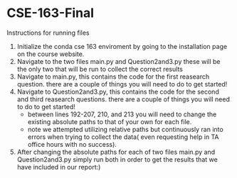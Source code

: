# CSE-163-Final

Instructions for running files 

1. Initialize the conda cse 163 enviroment by going to the installation page on the course website.
2. Navigate to the two files main.py and Question2and3.py these will be  the only two that will be run to collect the correct results 
3. Navigate to main.py, this contains the code for the first reasearch question. there are a couple of things you will need to do to get started!
4. Navigate to Question2and3.py, this contains the code for the second and third reasearch questions. there are a couple of things you will need to do to get started!
    - between lines 192-207, 210, and 213 you will need to change the existing absolute paths to that of your own for each file.
    - note we attempted utilizing relative paths but continuously ran into errors when trying to collect the data( even requesting help in TA office hours with no success). 
5. After changing the absolute paths for each of two files main.py and Question2and3.py simply run both in order to get the results that we have included in our report:)

